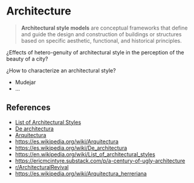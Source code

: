 
# Architecture

> **Architectural style models** are conceptual frameworks that define and guide the design and construction of buildings or structures based on specific aesthetic, functional, and historical principles.
> 

¿Effects of hetero-genuity of architectural style in the perception of the beauty of a city?

¿How to characterize an architectural style?

- Mudejar
- …

## References

- [List of Architectural Styles](https://en.wikipedia.org/wiki/List_of_architectural_styles)
- [De architectura](https://es.wikipedia.org/wiki/De_architectura)
- [Arquitectura](https://es.wikipedia.org/wiki/Arquitectura)
- https://es.wikipedia.org/wiki/Arquitectura
- https://es.wikipedia.org/wiki/De_architectura
- https://en.wikipedia.org/wiki/List_of_architectural_styles
- https://ericmcintyre.substack.com/p/a-century-of-ugly-architecture
- [r/ArchitecturalRevival](https://www.reddit.com/r/ArchitecturalRevival/)
- https://es.wikipedia.org/wiki/Arquitectura_herreriana

